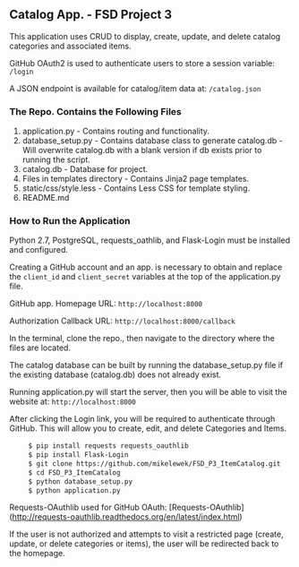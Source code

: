 ## Catalog App. - FSD Project 3
This application uses CRUD to display, create, update, and delete catalog categories and associated items.

GitHub OAuth2 is used to authenticate users to store a session variable: <code>/login</code>

A JSON endpoint is available for catalog/item data at: <code>/catalog.json</code>

### The Repo. Contains the Following Files
 1. application.py - Contains routing and functionality.
 2. database_setup.py - Contains database class to generate catalog.db - Will overwrite catalog.db with a blank version if db exists prior to running the script.
 3. catalog.db - Database for project.
 4. Files in templates directory - Contains Jinja2 page templates.
 5. static/css/style.less - Contains Less CSS for template styling.
 6. README.md

### How to Run the Application
Python 2.7, PostgreSQL, requests_oathlib, and Flask-Login must be installed and configured.

Creating a GitHub account and an app. is necessary to obtain and replace the <code>client_id</code> and <code>client_secret</code> variables at the top of the application.py file.

GitHub app. Homepage URL: <code>http://localhost:8000</code> 

Authorization Callback URL: <code>http://localhost:8000/callback</code>

In the terminal, clone the repo., then navigate to the directory where the files are located.

The catalog database can be built by running the database_setup.py file if the existing database (catalog.db) does not already exist.

Running application.py will start the server, then you will be able to visit the website at:
<code>http://localhost:8000</code>

After clicking the Login link, you will be required to authenticate through GitHub. This will allow you to create, edit, and delete Categories and Items.
<pre>
    <code>$ pip install requests requests_oauthlib</code>
    <code>$ pip install Flask-Login</code>
	<code>$ git clone https://github.com/mikelewek/FSD_P3_ItemCatalog.git</code>
	<code>$ cd FSD_P3_ItemCatalog</code>
	<code>$ python database_setup.py</code>
	<code>$ python application.py</code>
</pre>


Requests-OAuthlib used for GitHub OAuth: [Requests-OAuthlib] (http://requests-oauthlib.readthedocs.org/en/latest/index.html)

If the user is not authorized and attempts to visit a restricted page (create, update, or delete categories or items), the user will be redirected back to the homepage.
